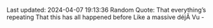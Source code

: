 Last updated: 2024-04-07 19:13:36
Random Quote: That everything’s repeating That this has all happened before Like a massive déjĂ  Vu - 